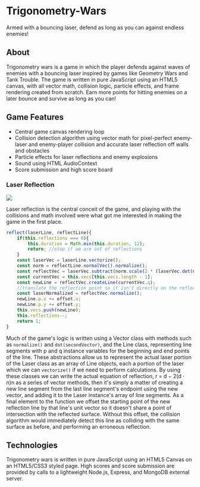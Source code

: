 # Trigonometry-Wars
Armed with a bouncing laser, defend as long as you can against endless enemies!


## About
Trigonometry wars is a game in which the player defends against waves of enemies with a bouncing laser inspired by games like
Geometry Wars and Tank Trouble. The game is written in pure JavaScript using an HTML5 canvas, with all vector math, collision logic, 
particle effects, and frame rendering created from scratch. Earn more points for hitting enemies on a later bounce and survive as long as you can!

## Game Features
 * Central game canvas rendering loop 
 * Collision detection algorithm using vector math for pixel-perfect enemy-laser and enemy-player collision and accurate laser reflection off walls and obstacles
 * Particle effects for laser reflections and enemy explosions
 * Sound using HTML AudioContext
 * Score submission and high score board
 
### Laser Reflection
<img src="https://raw.githubusercontent.com/Nick-Howlett/Trigonometry-Wars/master/images/reflections.gif"/>

Laser reflection is the central conceit of the game, and playing with the collisions and math involved were what got me interested in making the game in the first place. 

```javascript
reflect(laserLine, reflectLine){
    if(this.reflections === 0){
        this.duration = Math.min(this.duration, 12);
        return; //stop if we are out of reflections
    }
    const laserVec = laserLine.vectorize();
    const norm = reflectLine.normalVec().normalize();
    const reflectVec = laserVec.subtract(norm.scale(2 * (laserVec.dot(norm))));
    const currentVec = this.vecs[this.vecs.length - 1];
    const newLine = reflectVec.createLine(currentVec.q);
    //translate the reflection point so it isn't directly on the reflected surface
    const laserNormalized = reflectVec.normalize();
    newLine.p.x += offset.x;
    newLine.p.y += offset.y;
    this.vecs.push(newLine);
    this.reflections--;
    return 1;
}
```
Much of the game's logic is written using a Vector class with methods such as ```normalize()``` and ```dot(secondVector)```, and the Line class, representing line segments with p and q instance variables for the beginning and end points of the line. These abstractions allow us to represent the actual laser portion of the Laser class as an array of Line objects, each a portion of the laser which we can ```vectorize()``` if we need to perform calculations.
By using these classes we can write the actual equation of reflection, r = d − 2(d ⋅ n)n as a series of vector methods, then it's simply a matter of creating a new line segment from the last line segment's endpoint using the new vector, and adding it to the Laser instance's array of line segments.
As a final element to the function we offset the starting point of the new reflection line by that line's unit vector so it doesn't share a point of intersection with the reflected surface. Without this offset, the collision algorithm would immediately detect this line as colliding with the same surface as before, and performing an erroneous reflection.
 
## Technologies
Trigonometry wars is written in pure JavaScript using an HTML5 Canvas on an HTML5/CSS3 styled page.
High scores and score submission are provided by calls to a lightweight Node.js, Express, and MongoDB external server. 
